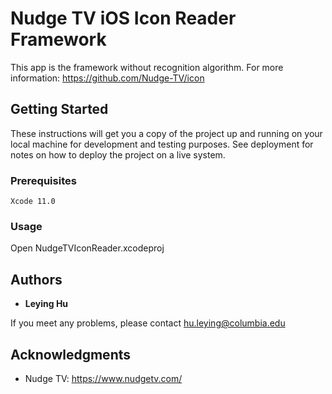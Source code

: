 # Nudge TV iOS Icon Reader Framework

This app is the framework without recognition algorithm. For more information: https://github.com/Nudge-TV/icon

## Getting Started

These instructions will get you a copy of the project up and running on your local machine for development and testing purposes. See deployment for notes on how to deploy the project on a live system.

### Prerequisites

```
Xcode 11.0
```

### Usage

Open NudgeTVIconReader.xcodeproj

## Authors

* **Leying Hu**

If you meet any problems, please contact hu.leying@columbia.edu


## Acknowledgments

* Nudge TV: https://www.nudgetv.com/
